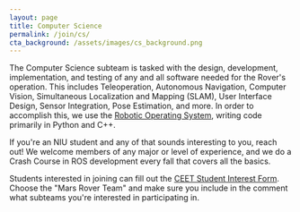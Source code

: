 ```yaml
---
layout: page 
title: Computer Science
permalink: /join/cs/
cta_background: /assets/images/cs_background.png
---
```


<!-- Pic -->

The Computer Science subteam is tasked with the design, development, implementation, and testing of any and all software needed for the Rover's operation. This includes Teleoperation, Autonomous Navigation, Computer Vision, Simultaneous Localization and Mapping (SLAM), User Interface Design, Sensor Integration, Pose Estimation, and more. In order to accomplish this, we use the [Robotic Operating System](https://www.ros.org/), writing code primarily in Python and C++.

If you're an NIU student and any of that sounds interesting to you, reach out! We welcome members of any major or level of experience, and we do a Crash Course in ROS development every fall that covers all the basics.

Students interested in joining can fill out the [CEET Student Interest Form](https://fs19.formsite.com/niuform/hnsslqzhsh/index.html). Choose the "Mars Rover Team" and make sure you include in the comment what subteams you're interested in participating in.
